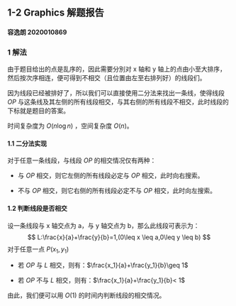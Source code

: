 ## 1-2 Graphics  解题报告 ##

#### 容逸朗 2020010869 ####

### 1  解法 ###

由于题目给出的点是乱序的，因此需要分別对 x 轴和 y 轴上的点由小至大排序，然后按次序相连，便可得到不相交（且位置由左至右排列好）的线段们。

因为线段已经被排好了，所以我们可以直接使用二分法来找出一条线，使得线段 $OP$ 与这条线及其左侧的所有线段相交，与其右侧的所有线段不相交，此时线段的下标就是题目的答案。

时间复杂度为 $O(n \log n)$ ，空间复杂度 $O(n)$。

#### 1.1  二分法实现 ####

对于任意一条线段，与线段 $OP$ 的相交情况仅有两种：

* 与 $OP$ 相交，则它左侧的所有线段必定与 $OP$ 相交，此时向右搜索。

* 不与 $OP$ 相交，则它右侧的所有线段必定不与 $OP$ 相交，此时向左搜索。

#### 1.2  判断线段是否相交

设一条线段与 x 轴交点为 a，与 y 轴交点为 b，那么此线段可表示为：
$$
L:\frac{x}{a}+\frac{y}{b}=1,(0\leq x \leq a,0\leq y \leq b)
$$
对于任意一点 $P(x_1,y_1)$ 

* 若 $OP$ 与 $L$ 相交，则有：$\frac{x_1}{a}+\frac{y_1}{b}\geq 1$ 

* 若 $OP$ 不与 $L$ 相交，则有：$\frac{x_1}{a}+\frac{y_1}{b}< 1$ 

由此，我们便可以用 $O(1)$ 的时间内判断线段的相交情况。
